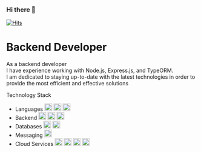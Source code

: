### Hi there 👋

[![Hits](https://hits.seeyoufarm.com/api/count/incr/badge.svg?url=https%3A%2F%2Fgithub.com%2Fkyungstar&count_bg=%2379C83D&title_bg=%23555555&icon=&icon_color=%23E7E7E7&title=hits&edge_flat=false)](https://hits.seeyoufarm.com)

<!DOCTYPE html>
<html>
<body>
	<h1>Backend Developer </h1>
	As a backend developer<br> I have experience working with Node.js, Express.js, and TypeORM.<br> I am dedicated to staying up-to-date with the latest technologies in order to provide the most efficient and effective solutions</strong></br>
<P> Technology Stack </P>
<ul>
  <li>Languages
    <img height="20" src="https://img.shields.io/badge/javascript-F7DF1E?style=for-the-badge&logo=javascript&logoColor=white">
    <img height="20" src="https://img.shields.io/badge/typescript-007ACC?style=for-the-badge&logo=typescript&logoColor=white">
    <img height="20" src="https://img.shields.io/badge/Java-ED8B00?style=for-the-badge&logo=java&logoColor=white">
  </li>
  <li>Backend
    <img height="20" src="https://img.shields.io/badge/Node.js-43853D?style=for-the-badge&logo=node.js&logoColor=white">
    <img height="20" src="https://img.shields.io/badge/Express.js-000000?style=for-the-badge&logo=express&logoColor=white">
    <img height="20" src="https://img.shields.io/badge/Spring_Boot-6DB33F?style=for-the-badge&logo=spring-boot&logoColor=white">
  </li>
  <li>Databases
    <img height="20" src="https://img.shields.io/badge/MySQL-4479A1?style=for-the-badge&logo=MySQL&logoColor=white">
    <img height="20" src="https://img.shields.io/badge/Redis-DC382D?style=for-the-badge&logo=redis&logoColor=white">
  </li>
  <li>Messaging
    <img height="20" src="https://img.shields.io/badge/MQTT-FF6600?style=for-the-badge&logo=eclipse-mosquitto&logoColor=white">
  </li>
  <li>Cloud Services
    <img height="20" src="https://img.shields.io/badge/Amazon_AWS-232F3E?style=for-the-badge&logo=amazon-aws&logoColor=white">
    <img height="20" src="https://img.shields.io/badge/Amazon_ECS-232F3E?style=for-the-badge&logo=amazon-ecs&logoColor=white">
    <img height="20" src="https://img.shields.io/badge/Amazon_S3-569A31?style=for-the-badge&logo=amazon-s3&logoColor=white">
    <img height="20" src="https://img.shields.io/badge/Amazon_RDS-232F3E?style=for-the-badge&logo=amazon-rds&logoColor=white">
  </li>

</ul>
</body>
</html>

<br>
<br>
